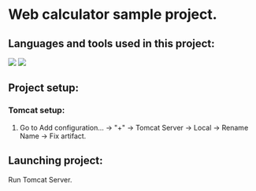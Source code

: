 # Web calculator sample project.

## Languages and tools used in this project:
<img src="https://img.shields.io/badge/java-%23ED8B00.svg?&style=for-the-badge&logo=java&logoColor=white"/> <img src="https://img.shields.io/badge/git%20-%23F05033.svg?&style=for-the-badge&logo=git&logoColor=white"/>

## Project setup:

### Tomcat setup:
1. Go to Add configuration... -> "+" -> Tomcat Server -> Local -> Rename Name -> Fix artifact.

## Launching project:
Run Tomcat Server.
